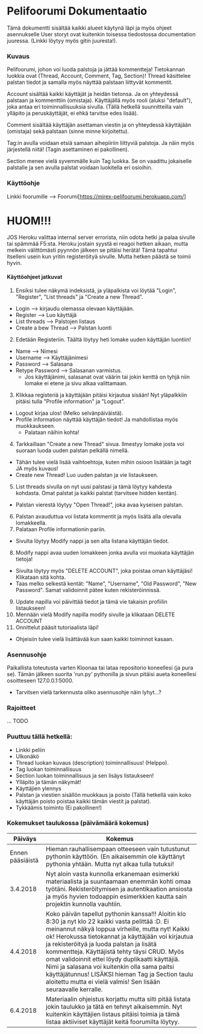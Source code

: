 # Pelifoorumi Dokumentaatio 
Tämä dokumentti sisältää kaikki alueet käytynä läpi ja myös ohjeet asennukselle
User storyt ovat kuitenkin toisessa tiedostossa documentation juuressa. (Linkki löytyy myös gitin juuresta!).

### Kuvaus
Pelifoorumi, johon voi luoda palstoja ja jättää kommentteja!
Tietokannan luokkia ovat (Thread, Account, Comment, Tag, Section)!
Thread käsittelee palstan tiedot ja samalla myös näyttää palstaan liittyvät kommentit.

Account sisältää kaikki käyttäjät ja heidän tietonsa. Ja on yhteydessä palstaan ja kommenttiin (omistaja).
Käyttäjällä myös rooli (aluksi "default"), joka antaa eri toiminnallisuuksia sivulla. (Tällä hetkellä suunnitteilla vain ylläpito ja peruskäyttäjät, ei ehkä tarvitse edes lisää).

Comment sisältää käyttäjän asettaman viestin ja on yhteydessä käyttäjään (omistaja) sekä palstaan (sinne minne kirjoitettu).

Tag:in avulla voidaan etsiä samaan aihepiiriin liittyviä palstoja. Ja näin myös järjestellä niitä!
(Tagin asettaminen ei pakollinen).

Section menee vielä syvemmälle kuin Tag luokka. Se on vaadittu jokaiselle palstalle ja sen avulla palstat voidaan luokitella eri osioihin. 

### Käyttöohje
Linkki foorumille --> Foorumi[https://mirex-pelifoorumi.herokuapp.com/]

# HUOM!!!
JOS Heroku valittaa internal server errorista, niin odota hetki ja palaa sivulle tai spämmää F5:sta. Heroku jostain syystä ei reagoi hetken aikaan, mutta melkein välittömästi pyynnön jälkeen se pitäisi herätä! Tämä tapahtui itselleni usein kun yritin registeröityä sivulle. Mutta hetken päästä se toimii hyvin.

#### Käyttöohjeet jatkuvat

1. Ensiksi tulee näkymä indeksistä, ja yläpalkista voi löytää "Login", "Register", "List threads" ja "Create a new Thread".
- Login --> kirjaudu olemassa olevaan käyttäjään.
- Register --> Luo käyttäjä
- List threads --> Palstojen listaus
- Create a bew Thread --> Palstan luonti
2. Edetään Registeriin. Täältä löytyy heti lomake uuden käyttäjän luontiin!
- Name --> Nimesi
- Username --> Käyttäjänimesi
- Password --> Salasana
- Retype Password --> Salasanan varmistus.
  - Jos käyttäjänimi, salasanat ovat väärin tai jokin kenttä on tyhjä niin lomake ei etene ja sivu alkaa valittamaan.
3. Klikkaa registeriä ja käyttäjään pitäisi kirjautua sisään! Nyt yläpalkkiin pitäisi tulla "Profile information" ja "Logout".
- Logout kirjaa ulos! (Melko selvänpäiväistä).
- Profile information näyttää käyttäjän tiedot! Ja mahdollistaa myös muokkaukseen.
  - Palataan näihin kohta!
4. Tarkkaillaan "Create a new Thread" sivua. Ilmestyy lomake josta voi suoraan luoda uuden palstan pelkällä nimellä.
  - Tähän tulee vielä lisää vaihtoehtoja, kuten mihin osioon lisätään ja tagit JA myös kuvaus!
- Create new Thread! Luo uuden palstan ja vie listaukseen.
5. List threads sivulla on nyt uusi palstasi ja tämä löytyy kahdesta kohdasta. Omat palstat ja kaikki palstat (tarvitsee hidden kentän).
- Palstan vierestä löytyy "Open Thread!", joka avaa kyseisen palstan.
6. Palstan avauduttua voi listata kommentit ja myös lisätä alla olevalla lomakkeella.
7. Palataan Profile informationin pariin.
- Sivulta löytyy Modify nappi ja sen alta listana käyttäjän tiedot.
8. Modify nappi avaa uuden lomakkeen jonka avulla voi muokata käyttäjän tietoja!
- Sivulta löytyy myös "DELETE ACCOUNT", joka poistaa oman käyttäjäsi! Klikataan sitä kohta.
- Taas melko selkestä kentät: "Name", "Username", "Old Password", "New Password".  Samat validoinnit pätee kuten rekisteröinnissä.
9. Update napilla voi päivittää tiedot ja tämä vie takaisin profiilin listaukseen!
10. Mennään vielä Modify napilla modify sivulle ja klikataan DELETE ACCOUNT
11. Onnittelut pääsit tutoriaalista läpi!
- Ohjeisiin tulee vielä lisättävää kun saan kaikki toiminnot kasaan.

### Asennusohje
Paikallista toteutusta varten Kloonaa tai lataa repositorio koneellesi (ja pura se).
Tämän jälkeen suorita 'run.py' pythonilla ja sivun pitäisi aueta koneellesi osoitteseen 127.0.0.1:5000.
- Tarvitsen vielä tarkennusta oliko asennusohje näin lyhyt...?

### Rajoitteet
... TODO

### Puuttuu tällä hetkellä:
- Linkki peliin
- Ulkonäkö
- Thread luokan kuvaus (description) toiminnallisuus! (Helppo).
- Tag luokan toiminnallisuus
- Section luokan toiminnallisuus ja sen lisäys listaukseen!
- Ylläpito ja tämän näkymät!
- Käyttäjien ylennys
- Palstan ja viestien sisällön muokkaus ja poisto (Tällä hetkellä vain koko käyttäjän poisto poistaa kaikki tämän viestit ja palstat).
- Tykkäämis toiminto (Ei pakollinen!)



### Kokemukset taulukossa (päivämäärä  kokemus)
|Päiväys|Kokemus|
-|-|
Ennen pääsiäistä | Hieman rauhallisempaan otteeseen vain tutustunut pythonin käyttöön. (En aikaisemmin ole käyttänyt pythonia yhtään. Mutta nyt alkaa tulla tutuksi!
3.4.2018 | Nyt aloin vasta kunnolla erkanemaan esimerkki materiaalista ja suuntaamaan enemmän kohti omaa työtäni. Rekisteröitymisen ja autentikaation ansiosta ja myös hyvien todoappin esimerkkien kautta sain projektin kunnolla vauhtiin.
4.4.2018 | Koko päivän tapellut pythonin kanssa!!! Aloitin klo 8:30 ja nyt klo 22 kaikki vasta pelittää :D. Ei meinannut näkyä loppua virheille, mutta nyt! Kaikki ok! Herokussa tietokannat ja käyttäjään voi kirjautua ja rekisteröityä ja luoda palstan ja lisätä kommentteja. Käyttäjistä tehty täysi CRUD. Myös omat validoinnit ettei löydy duplikaatti käyttäjiä. Nimi ja salasana voi kuitenkin olla sama paitsi käyttäjätunnus! LISÄKSI hieman Tag ja Section taulu aloitettu mutta ei vielä valmis! Sen lisään seuraavalle kerralle.
6.4.2018 | Materiaalin ohjeistus korjattu mutta silti pitää listata jokin taulukko ja tätä en tehnyt aikaisemmin. Nyt kuitenkin käyttäjien listaus pitäisi toimia ja tämä listaa aktiiviset käyttäjät keitä foorumilta löytyy.
